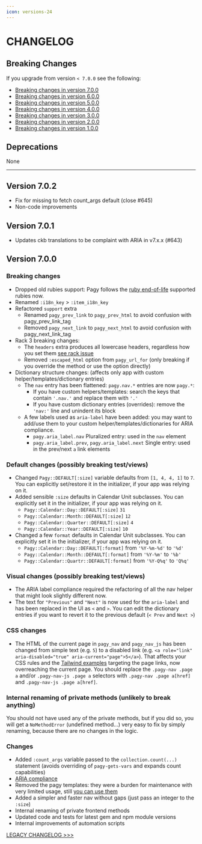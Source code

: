```yaml
---
icon: versions-24
---
```


# CHANGELOG

## Breaking Changes

If you upgrade from version `< 7.0.0` see the following:

- [Breaking changes in version 7.0.0](#version-700)
- [Breaking changes in version 6.0.0](CHANGELOG_LEGACY.md#version-600)
- [Breaking changes in version 5.0.0](CHANGELOG_LEGACY.md#version-500)
- [Breaking changes in version 4.0.0](CHANGELOG_LEGACY.md#version-400)
- [Breaking changes in version 3.0.0](CHANGELOG_LEGACY.md#version-300)
- [Breaking changes in version 2.0.0](CHANGELOG_LEGACY.md#version-200)
- [Breaking changes in version 1.0.0](CHANGELOG_LEGACY.md#version-100)

## Deprecations

None

<hr>

## Version 7.0.2

- Fix for missing to fetch count_args default (close #645)
- Non-code improvements

## Version 7.0.1

- Updates ckb translations to be complaint with ARIA in v7.x.x (#643)

## Version 7.0.0

### Breaking changes

- Dropped old rubies support: Pagy follows the [ruby end-of-life](https://endoflife.date/ruby) supported rubies now.
- Renamed `:i18n_key` > `:item_i18n_key`
- Refactored `support` extra
  - Renamed `pagy_prev_link` to `pagy_prev_html` to avoid confusion with pagy_prev_link_tag
  - Removed `pagy_next_link` to `pagy_next_html` to avoid confusion with pagy_next_link_tag
- Rack 3 breaking changes:
  - The `headers` extra produces all lowercase headers, regardless how you set
    them [see rack issue](https://github.com/rack/rack/issues/1592)
  - Removed `:escaped_html` option from `pagy_url_for` (only breaking if you override the method or use the option directly)
- Dictionary structure changes: (affects only app with custom helper/templates/dictionary entries)
  - The `nav` entry has been flattened: `pagy.nav.*` entries are now `pagy.*`:
    - If you have custom helpers/templates: search the keys that contain `'.nav.'` and replace them with `'.'`
    - If you have custom dictionary entries (overrides): remove the `'nav:'` line and unindent its block
  - A few labels used as `aria-label` have been added: you may want to add/use them to your custom helper/templates/dictionaries
    for ARIA compliance.
    - `pagy.aria_label.nav` Pluralized entry: used in the `nav` element
    - `pagy.aria_label.prev`, `pagy.aria_label.next` Single entry: used in the prev/next `a` link elements

### Default changes (possibly breaking test/views)

- Changed `Pagy::DEFAULT[:size]` variable defaults from `[1, 4, 4, 1]` to `7`. You can explicitly set/restore it in the
  initializer, if your app was relying on it.
- Added sensible `:size` defaults in Calendar Unit subclasses. You can explicitly set it in the initializer, if your app was
  relying on it.
  - `Pagy::Calendar::Day::DEFAULT[:size]` `31`
  - `Pagy::Calendar::Month::DEFAULT[:size]` `12`
  - `Pagy::Calendar::Quarter::DEFAULT[:size]` `4`
  - `Pagy::Calendar::Year::DEFAULT[:size]` `10`
- Changed a few `format` defaults in Calendar Unit subclasses. You can explicitly set it in the initializer, if your app was
  relying on it.
  - `Pagy::Calendar::Day::DEFAULT[:format]` from `'%Y-%m-%d'` to `'%d'`
  - `Pagy::Calendar::Month::DEFAULT[:format]` from `'%Y-%m'` to `'%b'`
  - `Pagy::Calendar::Quartr::DEFAULT[:format]` from `'%Y-Q%q'` to `'Q%q'`

### Visual changes (possibly breaking test/views)

- The ARIA label compliance required the refactoring of all the nav helper that might look slightly different now.
- The text for `"Previous"` and `"Next"` is now used for the `aria-label` and has been replaced in the UI as `<` and `>`. You can
  edit the dictionary entries if you want to revert it to the previous default (`< Prev` and `Next >`)

### CSS changes

- The HTML of the current page in `pagy_nav` and `pagy_nav_js` has been changed from simple text (e.g. `5`) to a
  disabled link (e.g. `<a role="link" aria-disabled="true" aria-current="page">5</a>`). That affects your CSS rules and
  the [Tailwind examples](https://ddnexus.github.io/pagy/docs/extras/tailwind/) targeting the page links, now overreaching the
  current page. You should replace the `.pagy-nav .page a` and/or `.pagy-nav-js .page a` selectors with `.pagy-nav .page a[href]`
  and `.pagy-nav-js .page a[href]`.

### Internal renaming of private methods (unlikely to break anything)

You should not have used any of the private methods, but if you did so, you will get a `NoMethodError`
(undefined method...) very easy to fix by simply renaming, because there are no changes in the logic.

### Changes

- Added `:count_args` variable passed to the `collection.count(...)` statement (avoids overriding of `pagy-gets-vars` and
  expands count capabilities)
- [ARIA compliance](https://ddnexus.github.io/pagy/docs/api/aria/)
- Removed the pagy templates: they were a burden for maintenance with very limited usage,
  still [you can use them](http://ddnexus.github.io/pagy/docs/how-to/#using-your-pagination-templates)
- Added a simpler and faster nav without gaps (just pass an integer to the `:size`)
- Internal renaming of private frontend methods
- Updated code and tests for latest gem and npm module versions
- Internal improvements of automation scripts

[LEGACY CHANGELOG >>>](CHANGELOG_LEGACY.md) 
